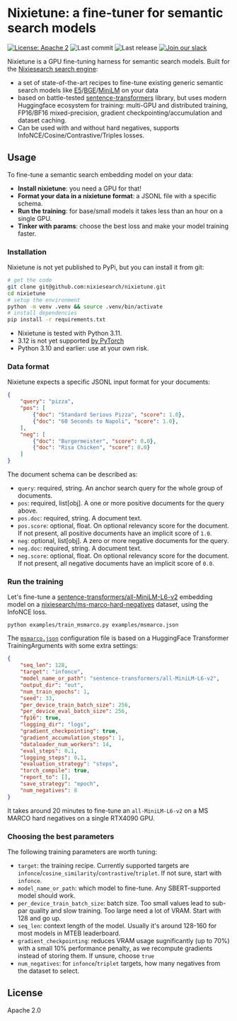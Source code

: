 # Nixietune: a fine-tuner for semantic search models

[![License: Apache 2](https://img.shields.io/badge/License-Apache2-green.svg)](https://opensource.org/licenses/Apache-2.0)
![Last commit](https://img.shields.io/github/last-commit/nixiesearch/nixietune)
![Last release](https://img.shields.io/github/release/nixiesearch/nixietune)
[![Join our slack](https://img.shields.io/badge/Slack-join%20the%20community-blue?logo=slack&style=social)](https://communityinviter.com/apps/nixiesearch/nixiesearch)

Nixietune is a GPU fine-tuning harness for semantic search models. Built for the [Nixiesearch search engine](https://github.com/nixiesearch/nixiesearch):

* a set of state-of-the-art recipes to fine-tune existing generic semantic search models like [E5](https://huggingface.co/intfloat/e5-base-v2)/[BGE](https://huggingface.co/BAAI/bge-base-en-v1.5)/[MiniLM](https://huggingface.co/sentence-transformers/all-MiniLM-L6-v2) on your data
* based on battle-tested [sentence-transformers](https://github.com/UKPLab/sentence-transformers) library, but uses modern Huggingface ecosystem for training: multi-GPU and distributed training, FP16/BF16 mixed-precision, gradient checkpointing/accumulation and dataset caching.
* Can be used with and without hard negatives, supports InfoNCE/Cosine/Contrastive/Triples losses.

## Usage

To fine-tune a semantic search embedding model on your data:

* **Install nixietune**: you need a GPU for that!
* **Format your data in a nixietune format**: a JSONL file with a specific schema.
* **Run the training**: for base/small models it takes less than an hour on a single GPU.
* **Tinker with params**: choose the best loss and make your model training faster.

### Installation

Nixietune is not yet published to PyPi, but you can install it from git:

```bash
# get the code
git clone git@github.com:nixiesearch/nixietune.git
cd nixietune
# setup the environment
python -m venv .venv && source .venv/bin/activate
# install dependencies
pip install -r requirements.txt
```

* Nixietune is tested with Python 3.11. 
* 3.12 is not yet supported [by PyTorch](https://github.com/pytorch/pytorch/issues/110436)
* Python 3.10 and earlier: use at your own risk.

### Data format

Nixietune expects a specific JSONL input format for your documents:

```json
{
    "query": "pizza",
    "pos": [
        {"doc": "Standard Serious Pizza", "score": 1.0},
        {"doc": "60 Seconds to Napoli", "score": 1.0},
    ],
    "neg": [
        {"doc": "Burgermeister", "score": 0.0},
        {"doc": "Risa Chicken", "score": 0.0}
    ]
}
```

The document schema can be described as:

* `query`: required, string. An anchor search query for the whole group of documents.
* `pos`: required, list[obj]. A one or more positive documents for the query above.
* `pos.doc`: required, string. A document text.
* `pos.score`: optional, float. On optional relevancy score for the document. If not present, all positive documents have an implicit score of `1.0`.
* `neg`: optional, list[obj]. A zero or more negative documents for the query.
* `neg.doc`: required, string. A document text.
* `neg.score`: optional, float. On optional relevancy score for the document. If not present, all negative documents have an implicit score of `0.0`.

### Run the training

Let's fine-tune a [sentence-transformers/all-MiniLM-L6-v2](https://huggingface.co/sentence-transformers/all-MiniLM-L6-v2) embedding model on a [nixiesearch/ms-marco-hard-negatives](https://huggingface.co/datasets/nixiesearch/ms-marco-hard-negatives) dataset, using the InfoNCE loss. 

```shell
python examples/train_msmarco.py examples/msmarco.json
```

The [`msmarco.json`](examples/msmarco.json) configuration file is based on a HuggingFace Transformer TrainingArguments with some extra settings:

```json
{
    "seq_len": 128,
    "target": "infonce",
    "model_name_or_path": "sentence-transformers/all-MiniLM-L6-v2",
    "output_dir": "out",
    "num_train_epochs": 1,
    "seed": 33,
    "per_device_train_batch_size": 256,
    "per_device_eval_batch_size": 256,
    "fp16": true,
    "logging_dir": "logs",
    "gradient_checkpointing": true,
    "gradient_accumulation_steps": 1,
    "dataloader_num_workers": 14,
    "eval_steps": 0.1,
    "logging_steps": 0.1,
    "evaluation_strategy": "steps",
    "torch_compile": true,
    "report_to": [],
    "save_strategy": "epoch",
    "num_negatives": 8
}
```

It takes around 20 minutes to fine-tune an `all-MiniLM-L6-v2` on a MS MARCO hard negatives on a single RTX4090 GPU.

### Choosing the best parameters

The following training parameters are worth tuning:

* `target`: the training recipe. Currently supported targets are `infonce`/`cosine_similarity`/`contrastive`/`triplet`. If not sure, start with `infonce`.
* `model_name_or_path`: which model to fine-tune. Any SBERT-supported model should work.
* `per_device_train_batch_size`: batch size. Too small values lead to sub-par quality and slow training. Too large need a lot of VRAM. Start with 128 and go up.
* `seq_len`: context length of the model. Usually it's around 128-160 for most models in MTEB leaderboard.
* `gradient_checkpointing`: reduces VRAM usage sugnificantly (up to 70%) with a small 10% performance penalty, as we recompute gradients instead of storing them. If unsure, choose `true`
* `num_negatives`: for `infonce`/`triplet` targets, how many negatives from the dataset to select.

## License

Apache 2.0